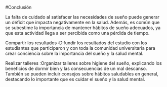 #Conclusión 

La falta de cuidado al satisfacer las necesidades de sueño puede generar un déficit que impacta negativamente en la salud. Además, es común que se subestime la importancia de mantener hábitos de sueño adecuados, ya que esta actividad  llega a ser percibida como una pérdida de tiempo.

Compartir los resultados
               :Difundir los resultados del estudio con los estudiantes que participaron y con toda la comunidad universitaria para crear conciencia sobre la importancia del sueño y la salud mental.

Realizar talleres
                :Organizar talleres sobre higiene del sueño, explicando los beneficios de dormir bien y las consecuencias de un mal descanso. También se pueden incluir consejos sobre hábitos saludables en general, destacando lo importante que es cuidar el sueño y la salud mental.

